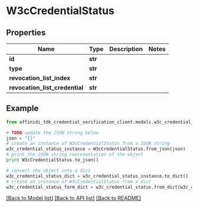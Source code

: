 # W3cCredentialStatus

## Properties

| Name                           | Type    | Description | Notes |
| ------------------------------ | ------- | ----------- | ----- |
| **id**                         | **str** |             |
| **type**                       | **str** |             |
| **revocation_list_index**      | **str** |             |
| **revocation_list_credential** | **str** |             |

## Example

```python
from affinidi_tdk_credential_verification_client.models.w3c_credential_status import W3cCredentialStatus

# TODO update the JSON string below
json = "{}"
# create an instance of W3cCredentialStatus from a JSON string
w3c_credential_status_instance = W3cCredentialStatus.from_json(json)
# print the JSON string representation of the object
print W3cCredentialStatus.to_json()

# convert the object into a dict
w3c_credential_status_dict = w3c_credential_status_instance.to_dict()
# create an instance of W3cCredentialStatus from a dict
w3c_credential_status_form_dict = w3c_credential_status.from_dict(w3c_credential_status_dict)
```

[[Back to Model list]](../README.md#documentation-for-models) [[Back to API list]](../README.md#documentation-for-api-endpoints) [[Back to README]](../README.md)
